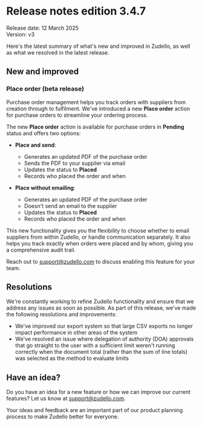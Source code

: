 # Release notes edition 3.4.7

Release date: 12 March 2025  
Version: v3

Here's the latest summary of what's new and improved in Zudello, as well as what we resolved in the latest release.

## New and improved

### Place order (beta release)

Purchase order management helps you track orders with suppliers from creation through to fulfilment. We've introduced a new **Place order** action for purchase orders to streamline your ordering process.

The new **Place order** action is available for purchase orders in **Pending** status and offers two options:

- **Place and send**:
	- Generates an updated PDF of the purchase order
    - Sends the PDF to your supplier via email
    - Updates the status to **Placed**
    - Records who placed the order and when
 
- **Place without emailing**:    
    - Generates an updated PDF of the purchase order
    - Doesn't send an email to the supplier
    - Updates the status to **Placed**
    - Records who placed the order and when

This new functionality gives you the flexibility to choose whether to email suppliers from within Zudello, or handle communication separately. It also helps you track exactly when orders were placed and by whom, giving you a comprehensive audit trail.

Reach out to support@zudello.com to discuss enabling this feature for your team.

## Resolutions

We're constantly working to refine Zudello functionality and ensure that we address any issues as soon as possible. As part of this release, we've made the following resolutions and improvements:

- We've improved our export system so that large CSV exports no longer impact performance in other areas of the system
- We've resolved an issue where delegation of authority (DOA) approvals that go straight to  the user with a sufficient limit weren't running correctly when the document total (rather than the sum of line totals) was selected as the method to evaluate limits

## Have an idea?

Do you have an idea for a new feature or how we can improve our current features? Let us know at [support@zudello.com](mailto:support@zudello.com).

Your ideas and feedback are an important part of our product planning process to make Zudello better for everyone.